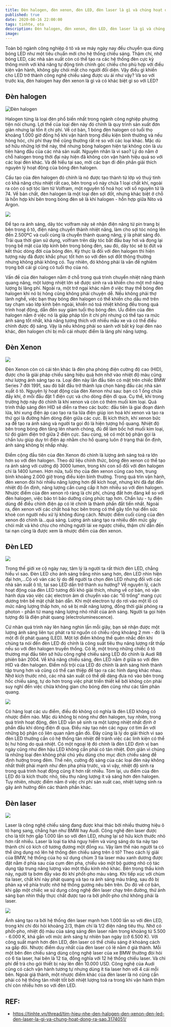 ```yaml
---
title: Đèn halogen, đèn xenon, đèn LED, đèn laser là gì và chúng hoạt động ra sao?
published: true
date: 2020-08-16 22:00:00
tags: tinhte, oto
description: Đèn halogen, đèn xenon, đèn LED, đèn laser là gì và chúng hoạt động ra sao?
image:
---
```


Toàn bộ ngành công nghiệp ô tô và xe máy ngày nay đều chuyển qua dùng bóng LED như một tiêu chuẩn mới cho hệ thống chiếu sáng. Thậm chí, nhờ bóng LED, các nhà sản xuất còn có thể tạo ra các hệ thống đèn cực kỳ thông minh với khả năng tự động tinh chỉnh góc chiếu cho phù hợp với điều kiện vận hành, không gây chói mắt cho người đối diện. Vậy điều gì khiến cho LED trở thành công nghệ chiếu sáng được ưu ái như vậy? Và so với trước kia, đèn halogen hay đèn xenon là gì và có khác biệt gì so với LED?

## Đèn halogen

![Đèn halogen](https://photo2.tinhte.vn/data/attachment-files/2020/08/5111882_cac-loai-den-tinhte-6.jpg 'Đèn halogen')

Halogen từng là loại đèn phổ biến nhất trong ngành công nghiệp phương tiện nói chung. Lợi thế của loại đèn này đó chính là quy trình sản xuất đơn giản nhưng lại tốn ít chi phí. Về cơ bản, 1 bóng đèn halogen có tuổi thọ khoảng 1.000 giờ đồng hồ khi vận hành trong điều kiện bình thường và nếu hỏng hóc, chi phí thay thế cũng thường rất rẻ so với các loại khác. Mặc dù sở hữu những lợi thế này, thế nhưng bóng halogen hiện tại không còn là ưu tiên hàng đầu của các nhà sản xuất. Nguyên nhân là vì sao? Lý do nằm ở chỗ halogen trong thời đại này hiện đã không còn vận hành hiệu quả so với các loại đèn khác. Và đề hiểu tại sao, mời các bạn đi đến phần giải thích nguyên lý hoạt động của bóng đèn halogen.

Cấu tạo của đèn halogen đó chính là nó được tạo thành từ lớp vỏ thuỷ tinh có khả năng chịu nhiệt rất cao, bên trong vỏ này chứa 1 loại chất khí, ngoài ra còn có sợi tóc làm từ Volfram, một nguyên tố hoá học với số nguyên tử là 74. Về bản chất, đèn halogen là một loại đèn sợi đốt, nhưng khác biệt ở chỗ là hỗn hợp khí bên trong bóng đèn sẽ là khí halogen - hỗn hợp giữa Nito và Argon.

![](https://photo2.tinhte.vn/data/attachment-files/2020/08/5111881_cac-loai-den-tinhte-3.jpg)

Để tạo ra ánh sáng, dây tóc volfram này sẽ nhận điện năng từ pin trang bị bên trong ô tô, điện năng chuyển thành nhiệt năng, làm cho sợi tóc nóng lên đến 2.500ºC và cuối cùng là chuyển thành quang năng, ý là phát sáng đó. Trải qua thời gian sử dụng, volfram trên dây tóc bắt đầu bay hơi và đọng lại trong bề mặt của lớp kính bên trong bóng đèn, sau đó, dây tóc sẽ bị đứt và kết thúc dòng đời của bóng đèn. Kỳ thực là đối với đèn halogen thì hiện tượng này đã được khắc phục tốt hơn so với đèn sợi đốt thông thường nhưng không phải không có. Tuy nhiên, đó không phải là vấn đề nghiêm trọng bởi cái gì cũng có tuổi thọ của nó.


Vấn đề của đèn halogen nằm ở chỗ trong quá trình chuyển nhiệt năng thành quang năng, một lượng nhiệt lớn sẽ được sinh ra và khiến cho một mớ năng lượng bị lãng phí. Ngoài ra, một trở ngại khác nằm ở việc thay thế bóng đèn halogen khi nó bị hỏng cũng không phải chuyện dễ. Nếu không phải thợ lành nghề, việc bạn thay bóng đèn halogen có thể khiến cho dầu mỡ trên tay chạm vào lớp kính bên ngoài, khiến nó toả nhiệt không đều trong quá trình hoạt động, dẫn đến suy giảm tuổi thọ bóng đèn. Ưu điểm của đèn halogen nằm ở việc nó là giảp pháp tốn ít chi phí nhưng có thể tạo ra mức ánh sáng tốt nhất, khả năng tương thích với nhiều mẫu xe và có thể điều chỉnh được độ sáng. Vậy là nếu không phải so sánh với bất kỳ loại đèn nào khác, đèn halogen chỉ bị mỗi cái nhược điểm là lãng phí năng lượng.

## Đèn Xenon

![](https://photo2.tinhte.vn/data/attachment-files/2020/08/5111896_cac-loai-den-tinhte-5.jpg)

Đèn Xenon còn có cái tên khác là đèn pha phóng điện cường độ cao (HID), được cho là giải pháp chiếu sáng hiệu quả hơn nhờ vào nhiệt độ màu cũng như lượng ánh sáng tạo ra. Loại đèn này lần đầu tiên có mặt trên chiếc BMW Series 7 đời 1991, sau đó bắt đầu trở thành lựa chọn hàng đầu các nhà sản xuất ô tô. Nguyên lý hoạt động của đèn Xenon như sau: bạn có 1 ống chứa đầy khí, ở mỗi đầu đặt 1 điện cực và cho dòng điện đi qua. Cụ thể, khí trong trường hợp này đó chính là khí xenon và còn có thêm muối kim loại. Quá trình thắp sáng đèn HID sẽ diễn ra theo các bước: đầu tiên là giai đoạn đánh lửa, khi xung điện áp cao tạo ra tia lửa điện giúp ion hoá khí xenon và tạo ra thứ gọi là đường hầm dòng điện giữa các cực. Bị kích thích, khí xenon bức xạ để tạo ra ánh sáng và người ta gọi đó là hiện tượng hồ quang. Nhiệt độ bên trong bóng đèn tăng lên nhanh chóng, đủ để làm bốc hơi muối kim loại, từ đó giảm điện trở giữa 2 điện cực. Sau cùng, sẽ có một bộ phận gọi là chấn lưu giúp duy trì điện áp nhằm cho hồ quang luôn ở trạng thái ổn định, ánh sáng không bị nhấp nháy.

Điểm cộng đầu tiên của đèn Xenon đó chính là lượng ánh sáng toả ra lớn hơn so với đèn halogen. Theo dữ liệu chính thức, bóng đèn xenon có thể tạo ra ánh sáng với cường độ 3000 lumen, trong khi con số đối với đèn halogen chỉ là 1400 lumen. Hơn nữa, tuổi thọ của đèn xenon cũng cao hơn, trung bình khoảng 2.000 giờ trong điều kiện bình thường. Trong quá trìn vận hành, đèn xenon đòi hỏi nhiều năng lượng hơn để kích hoạt, nhưng khi đã đạt đến nhiệt độ ổn định, năng lượng cần cung cấp ít hơn nhiều so với đèn halogen. Nhược điểm của đèn xenon rõ ràng là chi phí, chúng đắt hơn đáng kể so với đèn halogen, việc bảo trì bảo dưỡng cũng phức tạp hơn. Chấn lưu - tụ điện dùng để điều chỉnh điện áp có lẽ chính là thành phần đắt tiền nhất. Ngoài ra, đèn xenon với các chất hoá học bên trong có thể gây tổn hại đến sức khoẻ con người nếu xử lý không đúng cách. Nhược điểm cuối cùng của đèn xenon đó chính là...quá sáng. Lượng ánh sáng tạo ra nhiều đến mức gây chói mắt và khó chịu cho những người lái xe ngược chiều, thậm chí dẫn đến tai nạn cũng là được xem là nhược điểm của đèn xenon.

## Đèn LED

![](https://photo2.tinhte.vn/data/attachment-files/2020/08/5111880_cac-loai-den-tinhte-2.jpg)

Trong thế giới xe cộ ngày nay, tâm lý là người ta rất thích đèn LED, chẳng hiểu vì sao. Đèn LED cho ánh sáng trắng nhìn sang hơn, đèn LED nhìn hiện đại hơn,...Có vô vàn các lý do để người ta chọn đèn LED nhưng đối với các nhà sản xuất ô tô, tại sao LED dần trở thành xu hướng? Về nguyên lý, cách hoạt động của đèn LED tương đối khó giải thích, nhưng về cơ bản, nó vận hành dựa vào việc các electron âm di chuyển vào các “lỗ trống” mang cực dương trên bề mặt chất bán dẫn. Khi một electron tự do rơi vào một lỗ có mức năng lượng thấp hơn, nó sẽ bị mất năng lượng, đồng thời giải phóng ra photon - phần tử mang năng lượng nhỏ nhất của ánh sáng. Người ta gọi hiện tượng đó là điện phát quang (electroluminescence).

Cứ nhân quá trình này lên hàng nghìn lần mỗi giây, bạn sẽ nhận được một lượng ánh sáng liên tục phát ra từ nguồn có chiều rộng khoảng 2 mm - đó là một đi ốt phát quang (LED). Một lợi điểm không thể quên nhắc đến khi chúng ta nói đến đèn LED đó chính là công suất tiêu thụ năng lượng rất thấp nếu so với đèn halogen truyền thống. Có lẽ, một trong những chiếc ô tô thương mại đầu tiên sở hữu công nghệ chiếu sáng LED đó chính là Audi R8 phiên bản 2004. Về khả năng chiếu sáng, đèn LED nằm ở giữa so với đèn HID và đèn halogen. Điểm nổi trội của LED đó chính là ánh sáng hình thành tập trung hơn và cũng có thể can thiệp để tạo ra các hình dạng khác nhau. Nhờ kích thước nhỏ, các nhà sản xuất có thể dễ dàng đưa nó vào bên trong hốc chiếu sáng, tự do hơn trong việc phát triển thiết kế bởi không còn phải suy nghĩ đến việc chừa không gian cho bóng đèn cũng như các tấm phản quang.

![](https://photo2.tinhte.vn/data/attachment-files/2020/08/5111879_cac-loai-den-tinhte-4.jpg)

Có hàng loạt các ưu điểm, điều đó không có nghĩa là đèn LED không có nhược điểm nào. Mặc dù không bị nóng như đèn halogen, tuy nhiên, trong quá trình hoạt động, đèn LED vẫn sẽ sinh ra một lượng nhiệt nhất định ở phần đầu khi dòng điện đi qua. Điều này tạo nên các nguy cơ tìm ẩn với những bộ phận có liên quan nằm gần đó. Đây cũng là lý do giải thích vì sao đèn LED thường cần có hệ thống tản nhiệt để tránh việc các linh kiện có thể bị hư hỏng do quá nhiệt. Có một ngoại lệ đó chính là đèn LED định vị ban ngày cũng như đèn hậu LED không cần phải có tản nhiệt. Đơn giản vì chúng là những loại đèn không phải chủ yếu dùng cho mục đích chiếu sáng để định hướng trong đêm. Thế nên, cường độ sáng của các loại đèn này không nhất thiết phải mạnh như đèn pha phía trước, và vì vậy, nhiệt độ sinh ra trong quá trình hoạt động cũng ít hơn rất nhiều. Tóm lại, ưu điểm của đèn LED đó là kích thước nhỏ, tiêu thụ năng lượng ít và sáng hơn đèn halogen. Tuy nhiên, nhược điểm nằm ở việc chi phí sản xuất cao, nhiệt lượng sinh ra gây ảnh hưởng đến các thành phần khác.

## Đèn laser

![](https://photo2.tinhte.vn/data/attachment-files/2020/08/5111876_cac-loai-den-tinhte-7.jpg)

Laser là công nghệ chiếu sáng đang được khai thác bởi nhiều thương hiệu ô tô hạng sang, chẳng hạn như BMW hay Audi. Công nghệ đèn laser được cho là tốt hơn gấp 1.000 lần so với đèn LED, nhưng lại sở hữu kích thước nhỏ hơn rất nhiều. Laser là loại tia khá nguy hiểm và vùng sáng do tia này tạo thành chỉ có kích cỡ tương đương một đồng xu. Vậy làm thế nào người ta có thể ứng dụng nó lên hệ thống đèn chiếu sáng trên ô tô? Theo cách lý giải của BMW, hệ thống của họ sử dụng chùm 3 tia laser màu xanh dương được đặt nằm ở phía sau của cụm đèn pha, chiếu vào một bộ gương nhỏ có tác dụng tập trung năng lượng vào một thấu kính nhỏ khác. Bên trong thấu kính này, người ta bơm đầy vào đó khí phốt-pho màu vàng. Khi tiếp xúc với chùm tia laser, chất khí này phát quang và tạo ra ánh sáng màu trắng, sau đó bị phản xạ về phía trước nhờ hệ thống gương nêu bên trên. Do đó về cơ bản, khi gặp một chiếc xe sử dụng công nghệ đèn laser chạy trên đường, thứ ánh sáng bạn nhìn thấy thực chất được tạo ra bởi phốt-pho chứ không phải là laser.

![](https://photo2.tinhte.vn/data/attachment-files/2020/08/5111877_cac-loai-den-tinhte-1.jpg)

Ánh sáng tạo ra bởi hệ thống đèn laser mạnh hơn 1.000 lần so với đèn LED, trong khi chỉ đòi hỏi khoảng 2/3, thậm chí là 1/2 điện năng tiêu thụ. Nhờ có phốt-pho, nhiệt độ màu của sáng sáng đèn laser nằm trong khoảng từ 5.500 - 6.000 K, khá gần với mức ánh sáng tự nhiên ban ngày (cỡ 6.500 K). Với công suất mạnh hơn đèn LED, đèn laser có thể chiếu sáng ở khoảng cách xa gấp đôi. Nhược điểm duy nhất của đèn laser có lẽ nằm ở giá thành. Mỗi một bên đèn chiếu sáng dùng công nghệ laser của xe BMW thường đòi hỏi có 6 tia laser, hai bên là 12 tia, đồng nghĩa với 12 hệ thống chiếu laser. Và chi phí để trả cho gói thiết bị này lên đến 10.000 USD. Công nghệ của Audi cũng có cách vận hành tương tự nhưng dùng ít tia laser hơn với 4 cái mỗi bên. Ngoài giá thành, một nhược điểm khác của đèn laser là nó cũng cần phải có hệ thống tản nhiệt tốt bởi nhiệt lượng toả ra trong khi vận hành thậm chí còn nhiều hơn so với đèn LED.

## REF: 
- https://tinhte.vn/thread/tim-hieu-nhe-den-halogen-den-xenon-den-led-den-laser-la-gi-va-chung-hoat-dong-ra-sao.3174051/